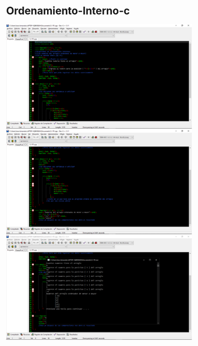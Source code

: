 # Ordenamiento-Interno-c

![imagen](https://github.com/david-ruiz-ss/Ordenamiento-Interno-c/blob/main/my%20folder/01.png)
![imagen](https://github.com/david-ruiz-ss/Ordenamiento-Interno-c/blob/main/my%20folder/02.png)
![imagen](https://github.com/david-ruiz-ss/Ordenamiento-Interno-c/blob/main/my%20folder/03.png)
